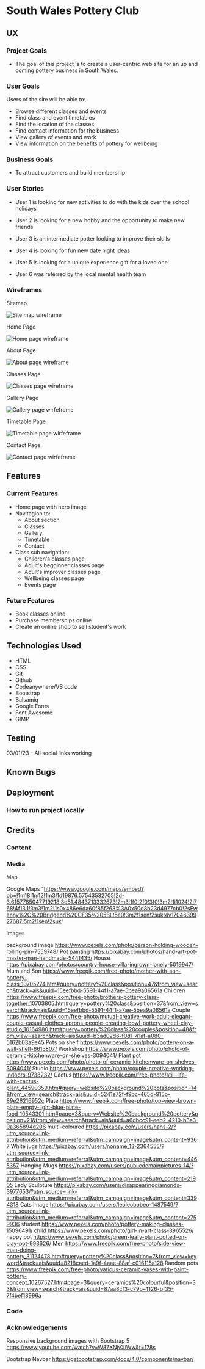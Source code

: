 # South Wales Pottery Club

## UX

### Project Goals

* The goal of this project is to create a user-centric web site for an up and coming pottery business in South Wales.

### User Goals

Users of the site will be able to:

* Browse different classes and events
* Find class and event timetables
* Find the location of the classes
* Find contact information for the business
* View gallery of events and work
* View information on the benefits of pottery for wellbeing

### Business Goals

* To attract customers and build membership

### User Stories

* User 1 is looking for new activities to do with the kids over the school holidays

* User 2 is looking for a new hobby and the opportunity to make new friends

* User 3 is an intermediate potter looking to improve their skills

* User 4 is looking for fun new date night ideas

* User 5 is looking for a unique experience gift for a loved one

* User 6 was referred by the local mental health team

### Wireframes

Sitemap

![Site map wireframe](assets/images/wireframes/site-map.png)

Home Page

![Home page wireframe](assets/images/wireframes/home-page.png)

About Page

![About page wireframe](assets/images/wireframes/about-page.png)

Classes Page

![Classes page wireframe](assets/images/wireframes/classes-page.png)

Gallery Page

![Gallery page wirfeframe](assets/images/wireframes/gallery-page.png)

Timetable Page

![Timetable page wirfeframe](assets/images/wireframes/timetable-page.png)

Contact Page

![Contact page wirfeframe](assets/images/wireframes/contact-page.png)

## Features

### Current Features

* Home page with hero image
* Navitagion to:
  * About section
  * Classes
  * Gallery
  * Timetable
  * Contact
* Class sub navigation:
  * Children's classes page
  * Adult's begginner classes page
  * Adult's improver classes page
  * Wellbeing classes page
  * Events page
  
### Future Features

* Book classes online
* Purchase memberships online
* Create an online shop to sell student's work

## Technologies Used

* HTML
* CSS
* Git
* Github
* Codeanywhere/VS code
* Bootstrap
* Balsamiq
* Google Fonts
* Font Awesome
* GIMP

## Testing
03/01/23 - All social links working

## Known Bugs

## Deployment

### How to run project locally

## Credits

### Content

### Media

Map 

Google Maps "https://www.google.com/maps/embed?pb=!1m18!1m12!1m3!1d19876.57543532705!2d-3.6157785047719218!3d51.4843713332673!2m3!1f0!2f0!3f0!3m2!1i1024!2i768!4f13.1!3m3!1m2!1s0x486e6da60f85f263%3A0x50d8b23d4977cb0!2sEwenny%2C%20Bridgend%20CF35%205BL!5e0!3m2!1sen!2suk!4v1704639927687!5m2!1sen!2suk" 

Images

background image <https://www.pexels.com/photo/person-holding-wooden-rolling-pin-7559748/>
Pot painting https://pixabay.com/photos/hand-art-pot-master-man-handmade-5441435/
House https://pixabay.com/photos/country-house-villa-ingrown-lonely-5019947/
Mum and Son https://www.freepik.com/free-photo/mother-with-son-pottery-class_10705274.htm#query=pottery%20class&position=47&from_view=search&track=ais&uuid=15eefbbd-5591-44f1-a7ae-5bea9a06561a
Children https://www.freepik.com/free-photo/brothers-pottery-class-together_10703805.htm#query=pottery%20class&position=37&from_view=search&track=ais&uuid=15eefbbd-5591-44f1-a7ae-5bea9a06561a
Couple https://www.freepik.com/free-photo/mutual-creative-work-adult-elegant-couple-casual-clothes-aprons-people-creating-bowl-pottery-wheel-clay-studio_10164980.htm#query=pottery%20class%20couples&position=48&from_view=search&track=ais&uuid=b3ad02d6-f0d1-41af-a080-5162b03a9e45
Pots on shelf https://www.pexels.com/photo/pottery-on-a-wall-shelf-6615807/
Workshop https://www.pexels.com/photo/photo-of-ceramic-kitchenware-on-shelves-3094041/
Plant pot https://www.pexels.com/photo/photo-of-ceramic-kitchenware-on-shelves-3094041/
Studio https://www.pexels.com/photo/couple-creative-working-indoors-9733232/
Cactus https://www.freepik.com/free-photo/still-life-with-cactus-plant_44590359.htm#query=website%20background%20pots&position=14&from_view=search&track=ais&uuid=5241e72f-f9bc-465d-915b-89e26216952c
Plate https://www.freepik.com/free-photo/top-view-brown-plate-empty-light-blue-plate-food_10543301.htm#page=3&query=Website%20background%20pottery&position=21&from_view=search&track=ais&uuid=a6dbcc91-eeb2-4210-b3a3-0a365894d206
multi-coloured https://pixabay.com/users/hans-2/?utm_source=link-attribution&utm_medium=referral&utm_campaign=image&utm_content=9367
White jugs https://pixabay.com/users/noname_13-2364555/?utm_source=link-attribution&utm_medium=referral&utm_campaign=image&utm_content=4465357
Hanging Mugs https://pixabay.com/users/publicdomainpictures-14/?utm_source=link-attribution&utm_medium=referral&utm_campaign=image&utm_content=21905
Lady Sculpture https://pixabay.com/users/disappearingdiamonds-3977653/?utm_source=link-attribution&utm_medium=referral&utm_campaign=image&utm_content=3394318
Cats Image https://pixabay.com/users/leoleobobeo-1487549/?utm_source=link-attribution&utm_medium=referral&utm_campaign=image&utm_content=2759936
student https://www.pexels.com/photo/pottery-making-classes-15096491/
child https://www.pexels.com/photo/girl-in-art-class-3965526/
happy pot https://www.pexels.com/photo/green-leafy-plant-potted-on-clay-pot-993626/
Men https://www.freepik.com/free-photo/side-view-man-doing-pottery_31124478.htm#query=pottery%20class&position=7&from_view=keyword&track=ais&uuid=8218caed-1a9f-4aae-88af-c016115a128
Random pots https://www.freepik.com/free-photo/various-ceramic-vases-with-paint-pottery-concept_10267527.htm#page=3&query=ceramics%20colourful&position=33&from_view=search&track=ais&uuid=87aa8cf3-c79b-4126-bf35-7f4bef18996a
### Code

### Acknowledgements

Responsive background images with Bootstrap 5
<https://www.youtube.com/watch?v=W87XNjvXiWw&t=178s>

Bootstrap Navbar
https://getbootstrap.com/docs/4.0/components/navbar/
